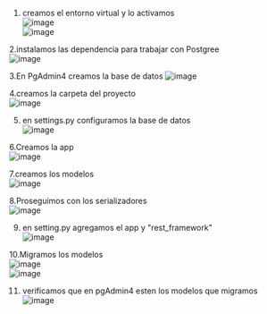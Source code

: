 1. creamos el entorno virtual y lo activamos <br>
   ![image](https://github.com/user-attachments/assets/50b381f5-ed74-4b1b-bc57-b57c96397188)<br>
   ![image](https://github.com/user-attachments/assets/37bd7703-b95c-4a9b-a2d5-54dd5a391ed3)



2.instalamos las dependencia para trabajar con Postgree<br>
  ![image](https://github.com/user-attachments/assets/2ab49cf8-46ee-4b73-a263-9035f6844cce)

3.En PgAdmin4 creamos la base de datos
  ![image](https://github.com/user-attachments/assets/baf5bcf6-66fa-4581-89d4-f7aeb1a8ee50)

4.creamos la carpeta del proyecto<br>
  ![image](https://github.com/user-attachments/assets/7e068f10-6d9b-4bec-bded-c17de169de6c)

5. en settings.py configuramos la base de datos<br>
  ![image](https://github.com/user-attachments/assets/6ac9d9b4-a907-4ba3-8249-c9020d8ea39e)

6.Creamos la app <br>
  ![image](https://github.com/user-attachments/assets/60750953-9e32-43c2-9b0d-3ebd991459e9)

7.creamos los modelos <br>
  ![image](https://github.com/user-attachments/assets/b88c0573-9e47-4b59-bb1a-fa5a7d7cb3ed)

8.Proseguimos con los serializadores<br>
  ![image](https://github.com/user-attachments/assets/3eeb633a-dd04-40e3-ae18-56fe8d9e919b)

9. en setting.py agregamos el app y "rest_framework"<br>
  ![image](https://github.com/user-attachments/assets/e2b9cfba-3af8-42d2-8de4-268be042fda6)

10.Migramos los modelos<br>
  ![image](https://github.com/user-attachments/assets/74b3920a-715b-4bbb-bbc7-8ae2c919181a) <br>
  ![image](https://github.com/user-attachments/assets/9602eeb2-6fd7-4c04-b434-5e54c24d54d4)

11. verificamos que en pgAdmin4 esten los modelos que migramos<br>
    ![image](https://github.com/user-attachments/assets/ca351a18-b42c-4afa-a119-d087464cd349)








